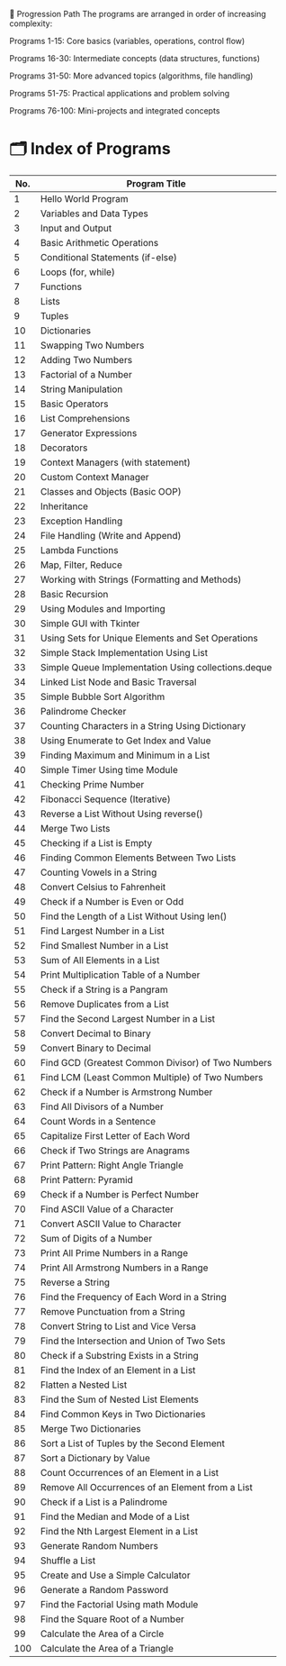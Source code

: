 🚀 Progression Path
The programs are arranged in order of increasing complexity:

Programs 1-15: Core basics (variables, operations, control flow)

Programs 16-30: Intermediate concepts (data structures, functions)

Programs 31-50: More advanced topics (algorithms, file handling)

Programs 51-75: Practical applications and problem solving

Programs 76-100: Mini-projects and integrated concepts

# 🗂️ Index of Programs

| No. | Program Title                                             |
|-----|----------------------------------------------------------|
| 1   | Hello World Program                                      |
| 2   | Variables and Data Types                                 |
| 3   | Input and Output                                         |
| 4   | Basic Arithmetic Operations                              |
| 5   | Conditional Statements (if-else)                         |
| 6   | Loops (for, while)                                       |
| 7   | Functions                                                |
| 8   | Lists                                                    |
| 9   | Tuples                                                   |
| 10  | Dictionaries                                             |
| 11  | Swapping Two Numbers                                     |
| 12  | Adding Two Numbers                                       |
| 13  | Factorial of a Number                                    |
| 14  | String Manipulation                                      |
| 15  | Basic Operators                                          |
| 16  | List Comprehensions                                      |
| 17  | Generator Expressions                                    |
| 18  | Decorators                                               |
| 19  | Context Managers (with statement)                        |
| 20  | Custom Context Manager                                   |
| 21  | Classes and Objects (Basic OOP)                          |
| 22  | Inheritance                                              |
| 23  | Exception Handling                                       |
| 24  | File Handling (Write and Append)                         |
| 25  | Lambda Functions                                         |
| 26  | Map, Filter, Reduce                                      |
| 27  | Working with Strings (Formatting and Methods)            |
| 28  | Basic Recursion                                          |
| 29  | Using Modules and Importing                              |
| 30  | Simple GUI with Tkinter                                  |
| 31  | Using Sets for Unique Elements and Set Operations        |
| 32  | Simple Stack Implementation Using List                   |
| 33  | Simple Queue Implementation Using collections.deque      |
| 34  | Linked List Node and Basic Traversal                     |
| 35  | Simple Bubble Sort Algorithm                             |
| 36  | Palindrome Checker                                       |
| 37  | Counting Characters in a String Using Dictionary         |
| 38  | Using Enumerate to Get Index and Value                   |
| 39  | Finding Maximum and Minimum in a List                    |
| 40  | Simple Timer Using time Module                           |
| 41  | Checking Prime Number                                    |
| 42  | Fibonacci Sequence (Iterative)                           |
| 43  | Reverse a List Without Using reverse()                   |
| 44  | Merge Two Lists                                          |
| 45  | Checking if a List is Empty                              |
| 46  | Finding Common Elements Between Two Lists                |
| 47  | Counting Vowels in a String                              |
| 48  | Convert Celsius to Fahrenheit                            |
| 49  | Check if a Number is Even or Odd                         |
| 50  | Find the Length of a List Without Using len()            |
| 51  | Find Largest Number in a List                            |
| 52  | Find Smallest Number in a List                           |
| 53  | Sum of All Elements in a List                            |
| 54  | Print Multiplication Table of a Number                   |
| 55  | Check if a String is a Pangram                           |
| 56  | Remove Duplicates from a List                            |
| 57  | Find the Second Largest Number in a List                 |
| 58  | Convert Decimal to Binary                                |
| 59  | Convert Binary to Decimal                                |
| 60  | Find GCD (Greatest Common Divisor) of Two Numbers        |
| 61  | Find LCM (Least Common Multiple) of Two Numbers          |
| 62  | Check if a Number is Armstrong Number                    |
| 63  | Find All Divisors of a Number                            |
| 64  | Count Words in a Sentence                                |
| 65  | Capitalize First Letter of Each Word                     |
| 66  | Check if Two Strings are Anagrams                        |
| 67  | Print Pattern: Right Angle Triangle                      |
| 68  | Print Pattern: Pyramid                                   |
| 69  | Check if a Number is Perfect Number                      |
| 70  | Find ASCII Value of a Character                          |
| 71  | Convert ASCII Value to Character                         |
| 72  | Sum of Digits of a Number                                |
| 73  | Print All Prime Numbers in a Range                       |
| 74  | Print All Armstrong Numbers in a Range                   |
| 75  | Reverse a String                                         |
| 76  | Find the Frequency of Each Word in a String              |
| 77  | Remove Punctuation from a String                         |
| 78  | Convert String to List and Vice Versa                    |
| 79  | Find the Intersection and Union of Two Sets              |
| 80  | Check if a Substring Exists in a String                  |
| 81  | Find the Index of an Element in a List                   |
| 82  | Flatten a Nested List                                    |
| 83  | Find the Sum of Nested List Elements                     |
| 84  | Find Common Keys in Two Dictionaries                     |
| 85  | Merge Two Dictionaries                                   |
| 86  | Sort a List of Tuples by the Second Element              |
| 87  | Sort a Dictionary by Value                               |
| 88  | Count Occurrences of an Element in a List                |
| 89  | Remove All Occurrences of an Element from a List         |
| 90  | Check if a List is a Palindrome                          |
| 91  | Find the Median and Mode of a List                       |
| 92  | Find the Nth Largest Element in a List                   |
| 93  | Generate Random Numbers                                  |
| 94  | Shuffle a List                                           |
| 95  | Create and Use a Simple Calculator                       |
| 96  | Generate a Random Password                               |
| 97  | Find the Factorial Using math Module                     |
| 98  | Find the Square Root of a Number                         |
| 99  | Calculate the Area of a Circle                           |
| 100 | Calculate the Area of a Triangle                         |
